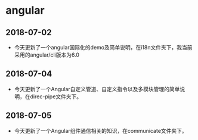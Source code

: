 # angular

## 2018-07-02

* 今天更新了一个angular国际化的demo及简单说明，在i18n文件夹下，我当前采用的angular/cli版本为6.0

## 2018-07-04

* 今天更新了一个Angular自定义管道、自定义指令以及多模块管理的简单说明，在direc-pipe文件夹下。

## 2018-07-05

* 今天更新了一个Angular组件通信相关的知识，在communicate文件夹下。
